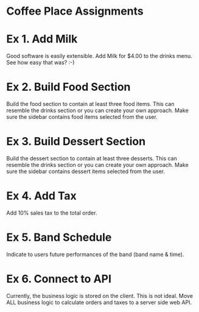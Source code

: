 # Coffee Place Assignments

# Ex 1. Add Milk
Good software is easily extensible.  Add Milk for $4.00 to the drinks menu. See how easy that was?  :-)

# Ex 2. Build Food Section
Build the food section to contain at least three food items.  This can resemble the drinks section or you can create your own approach.  Make sure the sidebar contains food items selected from the user.

# Ex 3. Build Dessert Section
Build the dessert section to contain at least three desserts.  This can resemble the drinks section or you can create your own approach.  Make sure the sidebar contains dessert items selected from the user.

# Ex 4. Add Tax
Add 10% sales tax to the total order.

# Ex 5. Band Schedule
Indicate to users future performances of the band (band name & time).

# Ex 6. Connect to API
Currently, the business logic is stored on the client.  This is not ideal.  Move ALL business logic to calculate orders and taxes to a server side web API.
